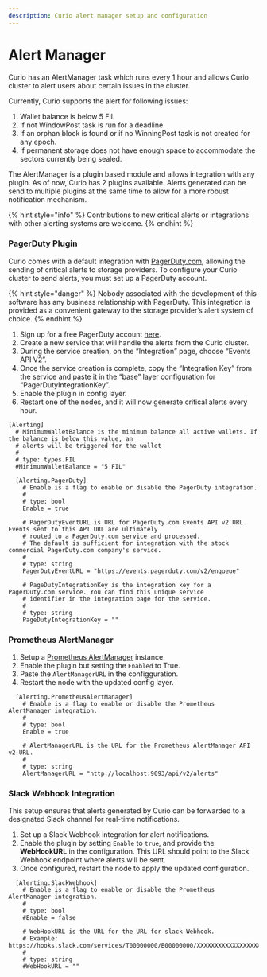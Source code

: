 ```yaml
---
description: Curio alert manager setup and configuration
---
```


# Alert Manager

Curio has an AlertManager task which runs every 1 hour and allows Curio cluster to alert users about certain issues in the cluster.

Currently, Curio supports the alert for following issues:

1. Wallet balance is below 5 Fil.
2. If not WindowPost task is run for a deadline.
3. If an orphan block is found or if no WinningPost task is not created for any epoch.
4. If permanent storage does not have enough space to accommodate the sectors currently being sealed.

The AlertManager is a plugin based module and allows integration with any plugin. As of now, Curio has 2 plugins available. Alerts generated can be send to multiple plugins at the same time to allow for a more robust notification mechanism.

{% hint style="info" %}
Contributions to new critical alerts or integrations with other alerting systems are welcome.
{% endhint %}

### PagerDuty Plugin

Curio comes with a default integration with [PagerDuty.com](https://www.pagerduty.com/), allowing the sending of critical alerts to storage providers. To configure your Curio cluster to send alerts, you must set up a PagerDuty account.

{% hint style="danger" %}
Nobody associated with the development of this software has any business relationship with PagerDuty. This integration is provided as a convenient gateway to the storage provider’s alert system of choice.
{% endhint %}

1. Sign up for a free PagerDuty account [here](https://www.pagerduty.com/sign-up-free/?type=free).
2. Create a new service that will handle the alerts from the Curio cluster.
3. During the service creation, on the “Integration” page, choose “Events API V2”.
4. Once the service creation is complete, copy the “Integration Key” from the service and paste it in the “base” layer configuration for “PagerDutyIntegrationKey”.
5. Enable the plugin in config layer.
6. Restart one of the nodes, and it will now generate critical alerts every hour.

```
[Alerting]
  # MinimumWalletBalance is the minimum balance all active wallets. If the balance is below this value, an
  # alerts will be triggered for the wallet
  #
  # type: types.FIL
  #MinimumWalletBalance = "5 FIL"

  [Alerting.PagerDuty]
    # Enable is a flag to enable or disable the PagerDuty integration.
    #
    # type: bool
    Enable = true

    # PagerDutyEventURL is URL for PagerDuty.com Events API v2 URL. Events sent to this API URL are ultimately
    # routed to a PagerDuty.com service and processed.
    # The default is sufficient for integration with the stock commercial PagerDuty.com company's service.
    #
    # type: string
    PagerDutyEventURL = "https://events.pagerduty.com/v2/enqueue"

    # PageDutyIntegrationKey is the integration key for a PagerDuty.com service. You can find this unique service
    # identifier in the integration page for the service.
    #
    # type: string
    PageDutyIntegrationKey = ""
```

### Prometheus AlertManager

1. Setup a [Prometheus AlertManager](https://prometheus.io/docs/alerting/latest/alertmanager/) instance.
2. Enable the plugin but setting the `Enabled` to True.
3. Paste the `AlertManagerURL` in the configguration.
4. Restart the node with the updated config layer.

```
  [Alerting.PrometheusAlertManager]
    # Enable is a flag to enable or disable the Prometheus AlertManager integration.
    #
    # type: bool
    Enable = true

    # AlertManagerURL is the URL for the Prometheus AlertManager API v2 URL.
    #
    # type: string
    AlertManagerURL = "http://localhost:9093/api/v2/alerts"
```

### Slack Webhook Integration

This setup ensures that alerts generated by Curio can be forwarded to a designated Slack channel for real-time notifications.

1. Set up a Slack Webhook integration for alert notifications.&#x20;
2. Enable the plugin by setting `Enable` to `true`, and provide the **WebHookURL** in the configuration. This URL should point to the Slack Webhook endpoint where alerts will be sent.&#x20;
3. Once configured, restart the node to apply the updated configuration.

```
  [Alerting.SlackWebhook]
    # Enable is a flag to enable or disable the Prometheus AlertManager integration.
    #
    # type: bool
    #Enable = false

    # WebHookURL is the URL for the URL for slack Webhook.
    # Example: https://hooks.slack.com/services/T00000000/B00000000/XXXXXXXXXXXXXXXXXXXXXXXX
    #
    # type: string
    #WebHookURL = ""

```
